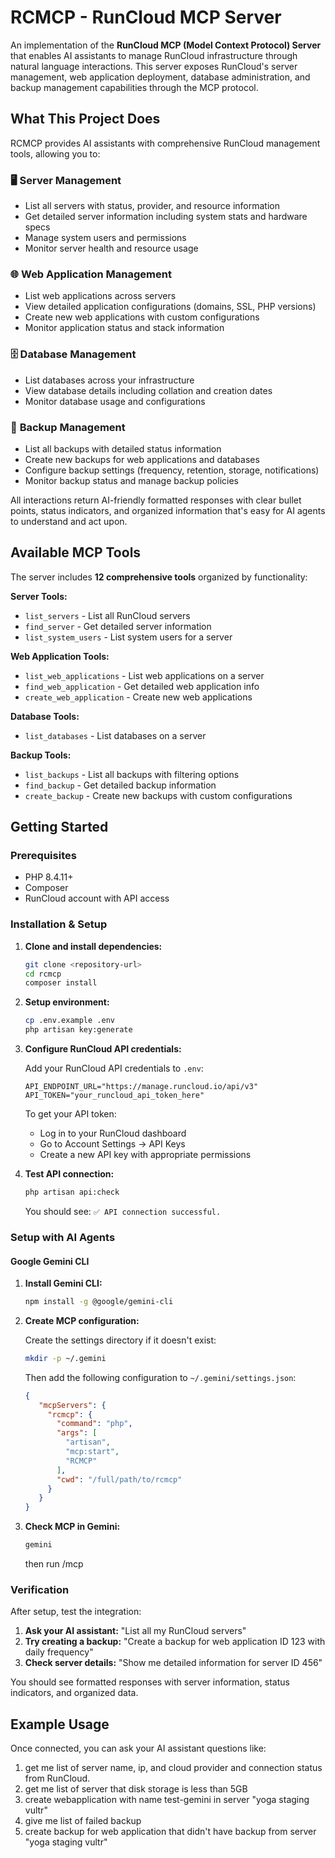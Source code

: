 # RCMCP - RunCloud MCP Server

An implementation of the **RunCloud MCP (Model Context Protocol) Server** that enables AI assistants to manage RunCloud infrastructure through natural language interactions. This server exposes RunCloud's server management, web application deployment, database administration, and backup management capabilities through the MCP protocol.

## What This Project Does

RCMCP provides AI assistants with comprehensive RunCloud management tools, allowing you to:

### 🖥️ **Server Management**
- List all servers with status, provider, and resource information
- Get detailed server information including system stats and hardware specs
- Manage system users and permissions
- Monitor server health and resource usage

### 🌐 **Web Application Management** 
- List web applications across servers
- View detailed application configurations (domains, SSL, PHP versions)
- Create new web applications with custom configurations
- Monitor application status and stack information

### 🗄️ **Database Management**
- List databases across your infrastructure
- View database details including collation and creation dates
- Monitor database usage and configurations

### 💾 **Backup Management**
- List all backups with detailed status information
- Create new backups for web applications and databases
- Configure backup settings (frequency, retention, storage, notifications)
- Monitor backup status and manage backup policies

All interactions return AI-friendly formatted responses with clear bullet points, status indicators, and organized information that's easy for AI agents to understand and act upon.

## Available MCP Tools

The server includes **12 comprehensive tools** organized by functionality:

**Server Tools:**
- `list_servers` - List all RunCloud servers
- `find_server` - Get detailed server information  
- `list_system_users` - List system users for a server

**Web Application Tools:**
- `list_web_applications` - List web applications on a server
- `find_web_application` - Get detailed web application info
- `create_web_application` - Create new web applications

**Database Tools:**
- `list_databases` - List databases on a server

**Backup Tools:**
- `list_backups` - List all backups with filtering options
- `find_backup` - Get detailed backup information
- `create_backup` - Create new backups with custom configurations

## Getting Started

### Prerequisites
- PHP 8.4.11+
- Composer
- RunCloud account with API access

### Installation & Setup

1. **Clone and install dependencies:**
   ```bash
   git clone <repository-url>
   cd rcmcp
   composer install
   ```

2. **Setup environment:**
   ```bash
   cp .env.example .env
   php artisan key:generate
   ```

3. **Configure RunCloud API credentials:**
   
   Add your RunCloud API credentials to `.env`:
   ```env
   API_ENDPOINT_URL="https://manage.runcloud.io/api/v3"
   API_TOKEN="your_runcloud_api_token_here"
   ```

   To get your API token:
   - Log in to your RunCloud dashboard
   - Go to Account Settings → API Keys
   - Create a new API key with appropriate permissions

4. **Test API connection:**
   ```bash
   php artisan api:check
   ```
   
   You should see: `✅ API connection successful.`

### Setup with AI Agents

#### **Google Gemini CLI**

1. **Install Gemini CLI:**
   ```bash
   npm install -g @google/gemini-cli
   ```

2. **Create MCP configuration:**
   
   Create the settings directory if it doesn't exist:
   ```bash
   mkdir -p ~/.gemini
   ```
   
   Then add the following configuration to `~/.gemini/settings.json`:
   ```json
   {
      "mcpServers": {
        "rcmcp": {
          "command": "php",
          "args": [
            "artisan",
            "mcp:start",
            "RCMCP"
          ],
          "cwd": "/full/path/to/rcmcp"
        }
      }
   }
   ```

3. **Check MCP in Gemini:**
   ```bash
   gemini 
   ```
   then run /mcp

### Verification

After setup, test the integration:

1. **Ask your AI assistant:** "List all my RunCloud servers"
2. **Try creating a backup:** "Create a backup for web application ID 123 with daily frequency"
3. **Check server details:** "Show me detailed information for server ID 456"

You should see formatted responses with server information, status indicators, and organized data.

## Example Usage

Once connected, you can ask your AI assistant questions like:

1. get me list of server name, ip, and cloud provider and connection status from RunCloud. 
2. get me list of server that disk storage is less than 5GB
3. create webapplication with name test-gemini in server "yoga staging vultr"
4. give me list of failed backup
5. create backup for web application that didn't have backup from server "yoga staging vultr"

